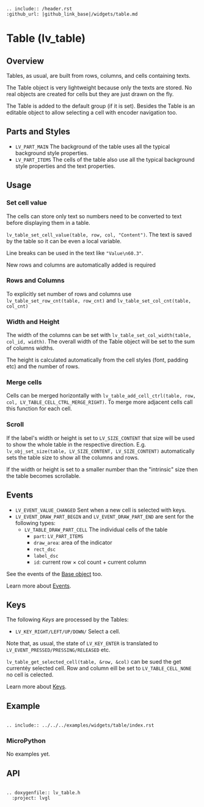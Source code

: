 ```eval_rst
.. include:: /header.rst 
:github_url: |github_link_base|/widgets/table.md
```
# Table (lv_table)

## Overview

Tables, as usual, are built from rows, columns, and cells containing texts.

The Table object is very lightweight because only the texts are stored. No real objects are created for cells but they are just drawn on the fly.

The Table is added to the default group (if it is set). Besides the Table is an editable object to allow selecting a cell with encoder navigation too.

## Parts and Styles
- `LV_PART_MAIN` The background of the table uses all the typical background style properties.
- `LV_PART_ITEMS` The cells of the table also use all the typical background style properties and the text properties.


## Usage

### Set cell value

The cells can store only text so numbers need to be converted to text before displaying them in a table.

`lv_table_set_cell_value(table, row, col, "Content")`. The text is saved by the table so it can be even a local variable.

Line breaks can be used in the text like `"Value\n60.3"`.

New rows and columns are automatically added is required 

### Rows and Columns

To explicitly set number of rows and columns use `lv_table_set_row_cnt(table, row_cnt)` and `lv_table_set_col_cnt(table, col_cnt)`

### Width and Height

The width of the columns can be set with `lv_table_set_col_width(table, col_id, width)`. The overall width of the Table object will be set to the sum of columns widths.

The height is calculated automatically from the cell styles (font, padding etc) and the number of rows.

### Merge cells

Cells can be merged horizontally with `lv_table_add_cell_ctrl(table, row, col, LV_TABLE_CELL_CTRL_MERGE_RIGHT)`. To merge more adjacent cells call this function for each cell.

### Scroll
If the label's width or height is set to `LV_SIZE_CONTENT` that size will be used to show the whole table in the respective direction. 
E.g. `lv_obj_set_size(table, LV_SIZE_CONTENT, LV_SIZE_CONTENT)` automatically sets the table size to show all the columns and rows.

If the width or height is set to a smaller number than the "intrinsic" size then the table becomes scrollable.

## Events
- `LV_EVENT_VALUE_CHANGED` Sent when a new cell is selected with keys.
- `LV_EVENT_DRAW_PART_BEGIN` and `LV_EVENT_DRAW_PART_END` are sent for the following types:
    - `LV_TABLE_DRAW_PART_CELL` The individual cells of the table
        - `part`: `LV_PART_ITEMS` 
        - `draw_area`: area of the indicator
        - `rect_dsc`
        - `label_dsc`
        - `id`: current row &times; col count + current column 

See the events of the [Base object](/widgets/obj) too.

Learn more about [Events](/overview/event).

## Keys

The following *Keys* are processed by the Tables:
- `LV_KEY_RIGHT/LEFT/UP/DOWN/` Select a cell.

Note that, as usual, the state of `LV_KEY_ENTER` is translated to `LV_EVENT_PRESSED/PRESSING/RELEASED` etc.

`lv_table_get_selected_cell(table, &row, &col)` can be sued the get currentéy selected cell. Row and column eill be set to `LV_TABLE_CELL_NONE` no cell is celected.

Learn more about [Keys](/overview/indev).

## Example

```eval_rst

.. include:: ../../../examples/widgets/table/index.rst

```

### MicroPython
No examples yet.

## API 

```eval_rst

.. doxygenfile:: lv_table.h
  :project: lvgl
        
```
